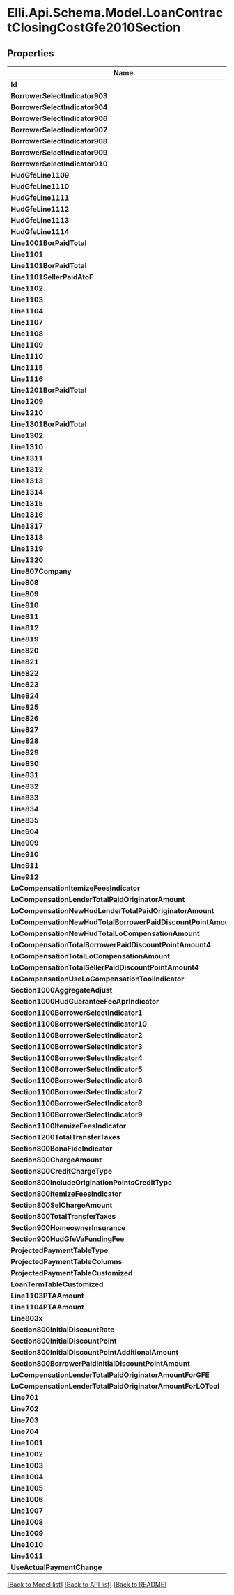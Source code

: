 # Elli.Api.Schema.Model.LoanContractClosingCostGfe2010Section
## Properties

Name | Type | Description | Notes
------------ | ------------- | ------------- | -------------
**Id** | **string** |  | [optional] 
**BorrowerSelectIndicator903** | **bool?** |  | [optional] 
**BorrowerSelectIndicator904** | **bool?** |  | [optional] 
**BorrowerSelectIndicator906** | **bool?** |  | [optional] 
**BorrowerSelectIndicator907** | **bool?** |  | [optional] 
**BorrowerSelectIndicator908** | **bool?** |  | [optional] 
**BorrowerSelectIndicator909** | **bool?** |  | [optional] 
**BorrowerSelectIndicator910** | **bool?** |  | [optional] 
**HudGfeLine1109** | **double?** |  | [optional] 
**HudGfeLine1110** | **double?** |  | [optional] 
**HudGfeLine1111** | **double?** |  | [optional] 
**HudGfeLine1112** | **double?** |  | [optional] 
**HudGfeLine1113** | **double?** |  | [optional] 
**HudGfeLine1114** | **double?** |  | [optional] 
**Line1001BorPaidTotal** | **double?** |  | [optional] 
**Line1101** | **string** |  | [optional] 
**Line1101BorPaidTotal** | **double?** |  | [optional] 
**Line1101SellerPaidAtoF** | **double?** |  | [optional] 
**Line1102** | **string** |  | [optional] 
**Line1103** | **string** |  | [optional] 
**Line1104** | **string** |  | [optional] 
**Line1107** | **string** |  | [optional] 
**Line1108** | **string** |  | [optional] 
**Line1109** | **string** |  | [optional] 
**Line1110** | **string** |  | [optional] 
**Line1115** | **string** |  | [optional] 
**Line1116** | **string** |  | [optional] 
**Line1201BorPaidTotal** | **double?** |  | [optional] 
**Line1209** | **string** |  | [optional] 
**Line1210** | **string** |  | [optional] 
**Line1301BorPaidTotal** | **double?** |  | [optional] 
**Line1302** | **string** |  | [optional] 
**Line1310** | **string** |  | [optional] 
**Line1311** | **string** |  | [optional] 
**Line1312** | **string** |  | [optional] 
**Line1313** | **string** |  | [optional] 
**Line1314** | **string** |  | [optional] 
**Line1315** | **string** |  | [optional] 
**Line1316** | **string** |  | [optional] 
**Line1317** | **string** |  | [optional] 
**Line1318** | **string** |  | [optional] 
**Line1319** | **string** |  | [optional] 
**Line1320** | **string** |  | [optional] 
**Line807Company** | **string** |  | [optional] 
**Line808** | **string** |  | [optional] 
**Line809** | **string** |  | [optional] 
**Line810** | **string** |  | [optional] 
**Line811** | **string** |  | [optional] 
**Line812** | **string** |  | [optional] 
**Line819** | **string** |  | [optional] 
**Line820** | **string** |  | [optional] 
**Line821** | **string** |  | [optional] 
**Line822** | **string** |  | [optional] 
**Line823** | **string** |  | [optional] 
**Line824** | **string** |  | [optional] 
**Line825** | **string** |  | [optional] 
**Line826** | **string** |  | [optional] 
**Line827** | **string** |  | [optional] 
**Line828** | **string** |  | [optional] 
**Line829** | **string** |  | [optional] 
**Line830** | **string** |  | [optional] 
**Line831** | **string** |  | [optional] 
**Line832** | **string** |  | [optional] 
**Line833** | **string** |  | [optional] 
**Line834** | **string** |  | [optional] 
**Line835** | **string** |  | [optional] 
**Line904** | **string** |  | [optional] 
**Line909** | **string** |  | [optional] 
**Line910** | **string** |  | [optional] 
**Line911** | **string** |  | [optional] 
**Line912** | **string** |  | [optional] 
**LoCompensationItemizeFeesIndicator** | **bool?** |  | [optional] 
**LoCompensationLenderTotalPaidOriginatorAmount** | **double?** |  | [optional] 
**LoCompensationNewHudLenderTotalPaidOriginatorAmount** | **double?** |  | [optional] 
**LoCompensationNewHudTotalBorrowerPaidDiscountPointAmount** | **double?** |  | [optional] 
**LoCompensationNewHudTotalLoCompensationAmount** | **double?** |  | [optional] 
**LoCompensationTotalBorrowerPaidDiscountPointAmount4** | **double?** |  | [optional] 
**LoCompensationTotalLoCompensationAmount** | **double?** |  | [optional] 
**LoCompensationTotalSellerPaidDiscountPointAmount4** | **double?** |  | [optional] 
**LoCompensationUseLoCompensationToolIndicator** | **bool?** |  | [optional] 
**Section1000AggregateAdjust** | **double?** |  | [optional] 
**Section1000HudGuaranteeFeeAprIndicator** | **bool?** |  | [optional] 
**Section1100BorrowerSelectIndicator1** | **bool?** |  | [optional] 
**Section1100BorrowerSelectIndicator10** | **bool?** |  | [optional] 
**Section1100BorrowerSelectIndicator2** | **bool?** |  | [optional] 
**Section1100BorrowerSelectIndicator3** | **bool?** |  | [optional] 
**Section1100BorrowerSelectIndicator4** | **bool?** |  | [optional] 
**Section1100BorrowerSelectIndicator5** | **bool?** |  | [optional] 
**Section1100BorrowerSelectIndicator6** | **bool?** |  | [optional] 
**Section1100BorrowerSelectIndicator7** | **bool?** |  | [optional] 
**Section1100BorrowerSelectIndicator8** | **bool?** |  | [optional] 
**Section1100BorrowerSelectIndicator9** | **bool?** |  | [optional] 
**Section1100ItemizeFeesIndicator** | **bool?** |  | [optional] 
**Section1200TotalTransferTaxes** | **double?** |  | [optional] 
**Section800BonaFideIndicator** | **bool?** |  | [optional] 
**Section800ChargeAmount** | **double?** |  | [optional] 
**Section800CreditChargeType** | **string** |  | [optional] 
**Section800IncludeOriginationPointsCreditType** | **string** |  | [optional] 
**Section800ItemizeFeesIndicator** | **bool?** |  | [optional] 
**Section800SelChargeAmount** | **double?** |  | [optional] 
**Section800TotalTransferTaxes** | **double?** |  | [optional] 
**Section900HomeownerInsurance** | **double?** |  | [optional] 
**Section900HudGfeVaFundingFee** | **double?** |  | [optional] 
**ProjectedPaymentTableType** | **string** |  | [optional] 
**ProjectedPaymentTableColumns** | **string** |  | [optional] 
**ProjectedPaymentTableCustomized** | **bool?** |  | [optional] 
**LoanTermTableCustomized** | **bool?** |  | [optional] 
**Line1103PTAAmount** | **double?** |  | [optional] 
**Line1104PTAAmount** | **double?** |  | [optional] 
**Line803x** | **string** |  | [optional] 
**Section800InitialDiscountRate** | **double?** |  | [optional] 
**Section800InitialDiscountPoint** | **double?** |  | [optional] 
**Section800InitialDiscountPointAdditionalAmount** | **double?** |  | [optional] 
**Section800BorrowerPaidInitialDiscountPointAmount** | **double?** |  | [optional] 
**LoCompensationLenderTotalPaidOriginatorAmountForGFE** | **double?** |  | [optional] 
**LoCompensationLenderTotalPaidOriginatorAmountForLOTool** | **double?** |  | [optional] 
**Line701** | **string** |  | [optional] 
**Line702** | **string** |  | [optional] 
**Line703** | **string** |  | [optional] 
**Line704** | **string** |  | [optional] 
**Line1001** | **string** |  | [optional] 
**Line1002** | **string** |  | [optional] 
**Line1003** | **string** |  | [optional] 
**Line1004** | **string** |  | [optional] 
**Line1005** | **string** |  | [optional] 
**Line1006** | **string** |  | [optional] 
**Line1007** | **string** |  | [optional] 
**Line1008** | **string** |  | [optional] 
**Line1009** | **string** |  | [optional] 
**Line1010** | **string** |  | [optional] 
**Line1011** | **string** |  | [optional] 
**UseActualPaymentChange** | **bool?** |  | [optional] 

[[Back to Model list]](../README.md#documentation-for-models) [[Back to API list]](../README.md#documentation-for-api-endpoints) [[Back to README]](../README.md)

